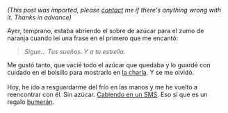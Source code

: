*(This post was imported, please [contact](#/contact) me if there's anything wrong with it. Thanks in advance)*

Ayer, temprano, estaba abriendo el sobre de azúcar para el zumo de naranja cuando leí una frase en el primero que me encantó:<br /><blockquote style="font-style: italic;">Sigue... Tus sueños. Y a tu estrella.</blockquote>Me gustó tanto, que vacié todo el azúcar que quedaba y lo guardé con cuidado en el bolsillo para mostrarlo en <a href="http://straybirds130.blogspot.com/2007/12/google-summer-of-code-o-cmo-enamorarse.html">la charla</a>. Y se me olvidó.<br /><br />Hoy, he ido a resguardarme del frío en las manos y me he vuelto a reencontrar con él. Sin azúcar. <a href="http://www.joseantoniocobena.com/?p=396">Cabiendo en un SMS</a>. Eso sí que es un regalo <a href="http://es.wikipedia.org/wiki/Bumer%C3%A1n">bumerán</a>.